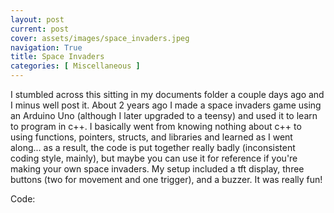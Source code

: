 ```yaml
---
layout: post
current: post
cover: assets/images/space_invaders.jpeg
navigation: True
title: Space Invaders
categories: [ Miscellaneous ]
---
```


I stumbled across this sitting in my documents folder a couple days ago and I minus well post it. About 2 years ago I made a space invaders game using an Arduino Uno (although I later upgraded to a teensy) and used it to learn to program in c++. I basically went from knowing nothing about c++ to using functions, pointers, structs, and libraries and learned as I went along... as a result, the code is put together really badly (inconsistent coding style, mainly), but maybe you can use it for reference if you're making your own space invaders. My setup included a tft display, three buttons (two for movement and one trigger), and a buzzer. It was really fun!

Code:

<html>


<br>

<script src="https://gist.github.com/seanboe/3b5eddb7c466c64d1a83809813f12887.js"></script>


<br>

</html>